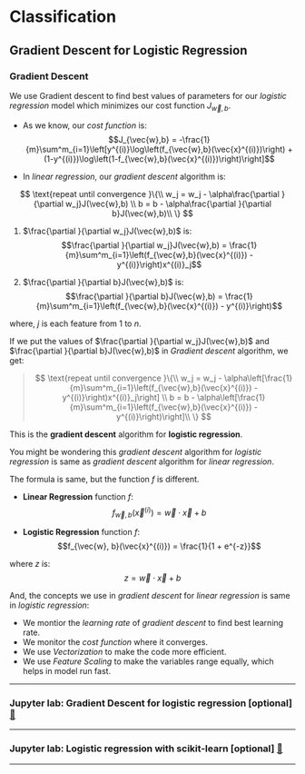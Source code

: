 # Classification

## Gradient Descent for Logistic Regression

### Gradient Descent

We use Gradient descent to find best values of parameters for our _logistic regression_ model which minimizes our cost function $J_{\vec{w},b}$.

-   As we know, our _cost function_ is:
    $$J_{\vec{w},b} = -\frac{1}{m}\sum^m_{i=1}\left[y^{(i)}\log\left(f_{\vec{w},b}(\vec{x}^{(i)})\right) + (1-y^{(i)})\log\left(1-f_{\vec{w},b}(\vec{x}^{(i)})\right)\right]$$

-   In _linear regression_, our _gradient descent_ algorithm is:

$$
\text{repeat until convergence }\{\\
w_j = w_j - \alpha\frac{\partial }{\partial w_j}J(\vec{w},b) \\
b = b - \alpha\frac{\partial }{\partial b}J(\vec{w},b)\\
\}
$$

1. $\frac{\partial }{\partial w_j}J(\vec{w},b)$ is:
   $$\frac{\partial }{\partial w_j}J(\vec{w},b) = \frac{1}{m}\sum^m_{i=1}\left(f_{\vec{w},b}(\vec{x}^{(i)}) - y^{(i)}\right)x^{(i)}_j$$

2. $\frac{\partial }{\partial b}J(\vec{w},b)$ is:
   $$\frac{\partial }{\partial b}J(\vec{w},b) = \frac{1}{m}\sum^m_{i=1}\left(f_{\vec{w},b}(\vec{x}^{(i)}) - y^{(i)}\right)$$

where, $j$ is each feature from $1$ to $n$.

If we put the values of $\frac{\partial }{\partial w_j}J(\vec{w},b)$ and $\frac{\partial }{\partial b}J(\vec{w},b)$ in _Gradient descent_ algorithm, we get:

> $$
> \text{repeat until convergence }\{\\
> w_j = w_j - \alpha\left[\frac{1}{m}\sum^m_{i=1}\left(f_{\vec{w},b}(\vec{x}^{(i)}) - y^{(i)}\right)x^{(i)}_j\right] \\
> b = b - \alpha\left[\frac{1}{m}\sum^m_{i=1}\left(f_{\vec{w},b}(\vec{x}^{(i)}) - y^{(i)}\right)\right]\\
> \}
> $$

This is the **gradient descent** algorithm for **logistic regression**.

You might be wondering this _gradient descent_ algorithm for _logistic regression_ is same as _gradient descent_ algorithm for _linear regression_.

The formula is same, but the function $f$ is different.

-   **Linear Regression** function $f$:
    $$f_{\vec{w}, b}(\vec{x}^{(i)}) = \vec{w}\cdot\vec{x} + b$$

-   **Logistic Regression** function $f$:
    $$f_{\vec{w}, b}(\vec{x}^{(i)}) = \frac{1}{1 + e^{-z}}$$

where $z$ is:
$$z = \vec{w}\cdot\vec{x} + b$$

And, the concepts we use in _gradient descent_ for _linear regression_ is same in _logistic regression_:

-   We montior the _learning rate_ of _gradient descent_ to find best learning rate.
-   We monitor the _cost function_ where it converges.
-   We use _Vectorization_ to make the code more efficient.
-   We use _Feature Scaling_ to make the variables range equally, which helps in model run fast.

---

### Jupyter lab: Gradient Descent for logistic regression [optional] [🔗](../codes/W3%20-%20L6%20-%20Gradient%20Descent%20for%20logistic%20regression.ipynb)

---

### Jupyter lab: Logistic regression with scikit-learn [optional] [🔗](../codes/W3%20-%20L7%20-%20Logistic%20regression%20with%20scikit-learn.ipynb)

---
